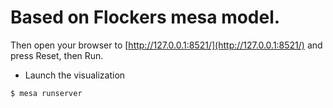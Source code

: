 # Based on Flockers mesa model.

Then open your browser to [http://127.0.0.1:8521/](http://127.0.0.1:8521/) and press Reset, then Run.

* Launch the visualization
```
$ mesa runserver
```


